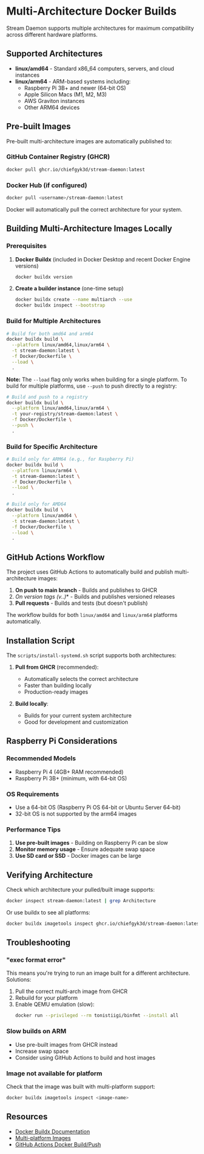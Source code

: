 # Multi-Architecture Docker Builds

Stream Daemon supports multiple architectures for maximum compatibility across different hardware platforms.

## Supported Architectures

- **linux/amd64** - Standard x86_64 computers, servers, and cloud instances
- **linux/arm64** - ARM-based systems including:
  - Raspberry Pi 3B+ and newer (64-bit OS)
  - Apple Silicon Macs (M1, M2, M3)
  - AWS Graviton instances
  - Other ARM64 devices

## Pre-built Images

Pre-built multi-architecture images are automatically published to:

### GitHub Container Registry (GHCR)
```bash
docker pull ghcr.io/chiefgyk3d/stream-daemon:latest
```

### Docker Hub (if configured)
```bash
docker pull <username>/stream-daemon:latest
```

Docker will automatically pull the correct architecture for your system.

## Building Multi-Architecture Images Locally

### Prerequisites

1. **Docker Buildx** (included in Docker Desktop and recent Docker Engine versions)
   ```bash
   docker buildx version
   ```

2. **Create a builder instance** (one-time setup)
   ```bash
   docker buildx create --name multiarch --use
   docker buildx inspect --bootstrap
   ```

### Build for Multiple Architectures

```bash
# Build for both amd64 and arm64
docker buildx build \
  --platform linux/amd64,linux/arm64 \
  -t stream-daemon:latest \
  -f Docker/Dockerfile \
  --load \
  .
```

**Note:** The `--load` flag only works when building for a single platform. To build for multiple platforms, use `--push` to push directly to a registry:

```bash
# Build and push to a registry
docker buildx build \
  --platform linux/amd64,linux/arm64 \
  -t your-registry/stream-daemon:latest \
  -f Docker/Dockerfile \
  --push \
  .
```

### Build for Specific Architecture

```bash
# Build only for ARM64 (e.g., for Raspberry Pi)
docker buildx build \
  --platform linux/arm64 \
  -t stream-daemon:latest \
  -f Docker/Dockerfile \
  --load \
  .

# Build only for AMD64
docker buildx build \
  --platform linux/amd64 \
  -t stream-daemon:latest \
  -f Docker/Dockerfile \
  --load \
  .
```

## GitHub Actions Workflow

The project uses GitHub Actions to automatically build and publish multi-architecture images:

1. **On push to main branch** - Builds and publishes to GHCR
2. **On version tags (v*.*.*)** - Builds and publishes versioned releases
3. **Pull requests** - Builds and tests (but doesn't publish)

The workflow builds for both `linux/amd64` and `linux/arm64` platforms automatically.

## Installation Script

The `scripts/install-systemd.sh` script supports both architectures:

1. **Pull from GHCR** (recommended):
   - Automatically selects the correct architecture
   - Faster than building locally
   - Production-ready images

2. **Build locally**:
   - Builds for your current system architecture
   - Good for development and customization

## Raspberry Pi Considerations

### Recommended Models
- Raspberry Pi 4 (4GB+ RAM recommended)
- Raspberry Pi 3B+ (minimum, with 64-bit OS)

### OS Requirements
- Use a 64-bit OS (Raspberry Pi OS 64-bit or Ubuntu Server 64-bit)
- 32-bit OS is not supported by the arm64 images

### Performance Tips
1. **Use pre-built images** - Building on Raspberry Pi can be slow
2. **Monitor memory usage** - Ensure adequate swap space
3. **Use SD card or SSD** - Docker images can be large

## Verifying Architecture

Check which architecture your pulled/built image supports:

```bash
docker inspect stream-daemon:latest | grep Architecture
```

Or use buildx to see all platforms:

```bash
docker buildx imagetools inspect ghcr.io/chiefgyk3d/stream-daemon:latest
```

## Troubleshooting

### "exec format error"
This means you're trying to run an image built for a different architecture. Solutions:
1. Pull the correct multi-arch image from GHCR
2. Rebuild for your platform
3. Enable QEMU emulation (slow):
   ```bash
   docker run --privileged --rm tonistiigi/binfmt --install all
   ```

### Slow builds on ARM
- Use pre-built images from GHCR instead
- Increase swap space
- Consider using GitHub Actions to build and host images

### Image not available for platform
Check that the image was built with multi-platform support:
```bash
docker buildx imagetools inspect <image-name>
```

## Resources

- [Docker Buildx Documentation](https://docs.docker.com/build/buildx/)
- [Multi-platform Images](https://docs.docker.com/build/building/multi-platform/)
- [GitHub Actions Docker Build/Push](https://github.com/docker/build-push-action)
